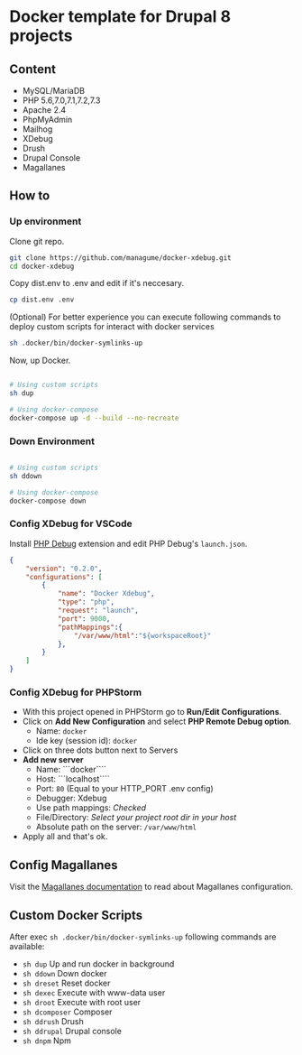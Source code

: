 # Docker template for Drupal 8 projects

## Content

* MySQL/MariaDB
* PHP 5.6,7.0,7.1,7.2,7.3
* Apache 2.4
* PhpMyAdmin
* Mailhog
* XDebug
* Drush
* Drupal Console
* Magallanes 

## How to

### Up environment

Clone git repo.

```sh
git clone https://github.com/managume/docker-xdebug.git
cd docker-xdebug
```
Copy dist.env to .env and edit if it's neccesary.

```sh
cp dist.env .env
```
(Optional) For better experience you can execute following commands to deploy custom scripts for interact with docker services

```sh
sh .docker/bin/docker-symlinks-up
```

Now, up Docker.

```sh

# Using custom scripts
sh dup

# Using docker-compose
docker-compose up -d --build --no-recreate
```

### Down Environment

```sh

# Using custom scripts
sh ddown

# Using docker-compose
docker-compose down
```

### Config XDebug for VSCode

Install [PHP Debug](https://github.com/felixfbecker/vscode-php-debug) extension and edit PHP Debug's ```launch.json```.

```json
{
    "version": "0.2.0",
    "configurations": [
        {
            "name": "Docker Xdebug",
            "type": "php",
            "request": "launch",
            "port": 9000,
            "pathMappings":{
                "/var/www/html":"${workspaceRoot}"
            },
        }
    ]
}
```
### Config XDebug for PHPStorm

* With this project opened in PHPStorm go to **Run/Edit Configurations**.
* Click on **Add New Configuration** and select **PHP Remote Debug option**.
  * Name: ```docker```
  * Ide key (session id): ```docker```
* Click on three dots button next to Servers
* **Add new server**
  * Name: ```docker````
  * Host: ```localhost````
  * Port: ```80``` (Equal to your HTTP_PORT .env config)
  * Debugger: Xdebug
  * Use path mappings: _Checked_
  * File/Directory: _Select your project root dir in your host_
  * Absolute path on the server: ```/var/www/html```
* Apply all and that's ok.

## Config Magallanes

Visit the [Magallanes documentation](https://www.magephp.com/#configuration) to read about Magallanes configuration.

## Custom Docker Scripts

After exec ```sh .docker/bin/docker-symlinks-up``` following commands are available:

* ```sh dup``` Up and run docker in background
* ```sh ddown``` Down docker
* ```sh dreset``` Reset docker
* ```sh dexec``` Execute with www-data user
* ```sh droot``` Execute with root user
* ```sh dcomposer``` Composer
* ```sh ddrush``` Drush
* ```sh ddrupal``` Drupal console
* ```sh dnpm``` Npm         
